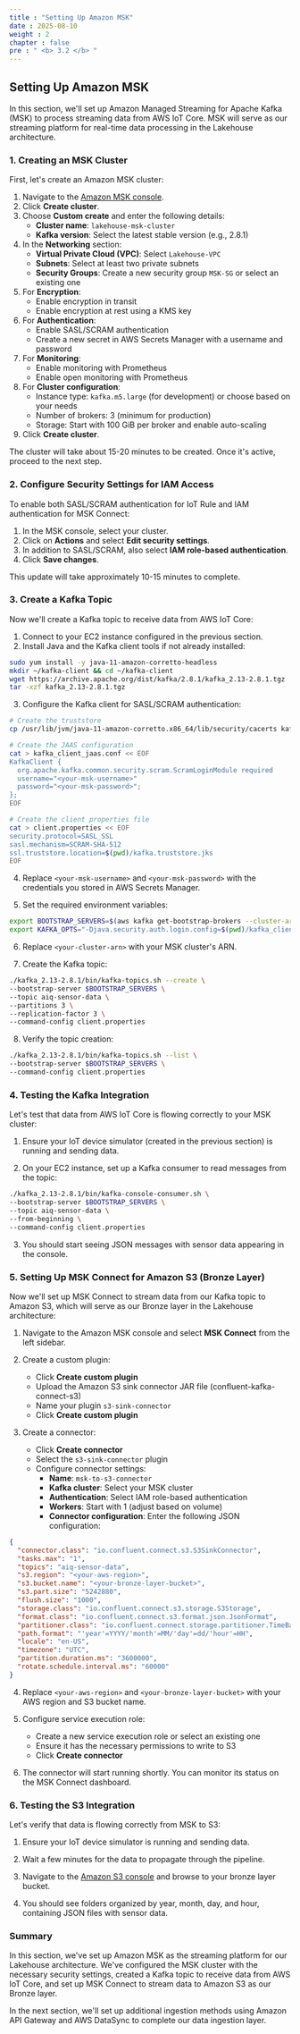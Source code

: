 ```yaml
---
title : "Setting Up Amazon MSK"
date : 2025-08-10
weight : 2
chapter : false
pre : " <b> 3.2 </b> "
---
```


## Setting Up Amazon MSK

In this section, we'll set up Amazon Managed Streaming for Apache Kafka (MSK) to process streaming data from AWS IoT Core. MSK will serve as our streaming platform for real-time data processing in the Lakehouse architecture.

### 1. Creating an MSK Cluster

First, let's create an Amazon MSK cluster:

1. Navigate to the [Amazon MSK console](https://console.aws.amazon.com/msk/).
2. Click **Create cluster**.
3. Choose **Custom create** and enter the following details:
   - **Cluster name**: `lakehouse-msk-cluster`
   - **Kafka version**: Select the latest stable version (e.g., 2.8.1)
4. In the **Networking** section:
   - **Virtual Private Cloud (VPC)**: Select `Lakehouse-VPC`
   - **Subnets**: Select at least two private subnets
   - **Security Groups**: Create a new security group `MSK-SG` or select an existing one
5. For **Encryption**:
   - Enable encryption in transit
   - Enable encryption at rest using a KMS key
6. For **Authentication**:
   - Enable SASL/SCRAM authentication
   - Create a new secret in AWS Secrets Manager with a username and password
7. For **Monitoring**:
   - Enable monitoring with Prometheus
   - Enable open monitoring with Prometheus
8. For **Cluster configuration**:
   - Instance type: `kafka.m5.large` (for development) or choose based on your needs
   - Number of brokers: 3 (minimum for production)
   - Storage: Start with 100 GiB per broker and enable auto-scaling
9. Click **Create cluster**.

The cluster will take about 15-20 minutes to be created. Once it's active, proceed to the next step.

### 2. Configure Security Settings for IAM Access

To enable both SASL/SCRAM authentication for IoT Rule and IAM authentication for MSK Connect:

1. In the MSK console, select your cluster.
2. Click on **Actions** and select **Edit security settings**.
3. In addition to SASL/SCRAM, also select **IAM role-based authentication**.
4. Click **Save changes**.

This update will take approximately 10-15 minutes to complete.

### 3. Create a Kafka Topic

Now we'll create a Kafka topic to receive data from AWS IoT Core:

1. Connect to your EC2 instance configured in the previous section.
2. Install Java and the Kafka client tools if not already installed:

```bash
sudo yum install -y java-11-amazon-corretto-headless
mkdir ~/kafka-client && cd ~/kafka-client
wget https://archive.apache.org/dist/kafka/2.8.1/kafka_2.13-2.8.1.tgz
tar -xzf kafka_2.13-2.8.1.tgz
```

3. Configure the Kafka client for SASL/SCRAM authentication:

```bash
# Create the truststore
cp /usr/lib/jvm/java-11-amazon-corretto.x86_64/lib/security/cacerts kafka.truststore.jks

# Create the JAAS configuration
cat > kafka_client_jaas.conf << EOF
KafkaClient {
  org.apache.kafka.common.security.scram.ScramLoginModule required
  username="<your-msk-username>"
  password="<your-msk-password>";
};
EOF

# Create the client properties file
cat > client.properties << EOF
security.protocol=SASL_SSL
sasl.mechanism=SCRAM-SHA-512
ssl.truststore.location=$(pwd)/kafka.truststore.jks
EOF
```

4. Replace `<your-msk-username>` and `<your-msk-password>` with the credentials you stored in AWS Secrets Manager.

5. Set the required environment variables:

```bash
export BOOTSTRAP_SERVERS=$(aws kafka get-bootstrap-brokers --cluster-arn <your-cluster-arn> --query 'BootstrapBrokerStringSaslScram' --output text)
export KAFKA_OPTS="-Djava.security.auth.login.config=$(pwd)/kafka_client_jaas.conf"
```

6. Replace `<your-cluster-arn>` with your MSK cluster's ARN.

7. Create the Kafka topic:

```bash
./kafka_2.13-2.8.1/bin/kafka-topics.sh --create \
--bootstrap-server $BOOTSTRAP_SERVERS \
--topic aiq-sensor-data \
--partitions 3 \
--replication-factor 3 \
--command-config client.properties
```

8. Verify the topic creation:

```bash
./kafka_2.13-2.8.1/bin/kafka-topics.sh --list \
--bootstrap-server $BOOTSTRAP_SERVERS \
--command-config client.properties
```

### 4. Testing the Kafka Integration

Let's test that data from AWS IoT Core is flowing correctly to your MSK cluster:

1. Ensure your IoT device simulator (created in the previous section) is running and sending data.

2. On your EC2 instance, set up a Kafka consumer to read messages from the topic:

```bash
./kafka_2.13-2.8.1/bin/kafka-console-consumer.sh \
--bootstrap-server $BOOTSTRAP_SERVERS \
--topic aiq-sensor-data \
--from-beginning \
--command-config client.properties
```

3. You should start seeing JSON messages with sensor data appearing in the console.

### 5. Setting Up MSK Connect for Amazon S3 (Bronze Layer)

Now we'll set up MSK Connect to stream data from our Kafka topic to Amazon S3, which will serve as our Bronze layer in the Lakehouse architecture:

1. Navigate to the Amazon MSK console and select **MSK Connect** from the left sidebar.

2. Create a custom plugin:
   - Click **Create custom plugin**
   - Upload the Amazon S3 sink connector JAR file (confluent-kafka-connect-s3)
   - Name your plugin `s3-sink-connector`
   - Click **Create custom plugin**

3. Create a connector:
   - Click **Create connector**
   - Select the `s3-sink-connector` plugin
   - Configure connector settings:
     - **Name**: `msk-to-s3-connector`
     - **Kafka cluster**: Select your MSK cluster
     - **Authentication**: Select IAM role-based authentication
     - **Workers**: Start with 1 (adjust based on volume)
     - **Connector configuration**: Enter the following JSON configuration:

```json
{
  "connector.class": "io.confluent.connect.s3.S3SinkConnector",
  "tasks.max": "1",
  "topics": "aiq-sensor-data",
  "s3.region": "<your-aws-region>",
  "s3.bucket.name": "<your-bronze-layer-bucket>",
  "s3.part.size": "5242880",
  "flush.size": "1000",
  "storage.class": "io.confluent.connect.s3.storage.S3Storage",
  "format.class": "io.confluent.connect.s3.format.json.JsonFormat",
  "partitioner.class": "io.confluent.connect.storage.partitioner.TimeBasedPartitioner",
  "path.format": "'year'=YYYY/'month'=MM/'day'=dd/'hour'=HH",
  "locale": "en-US",
  "timezone": "UTC",
  "partition.duration.ms": "3600000",
  "rotate.schedule.interval.ms": "60000"
}
```

4. Replace `<your-aws-region>` and `<your-bronze-layer-bucket>` with your AWS region and S3 bucket name.

5. Configure service execution role:
   - Create a new service execution role or select an existing one
   - Ensure it has the necessary permissions to write to S3
   - Click **Create connector**

6. The connector will start running shortly. You can monitor its status on the MSK Connect dashboard.

### 6. Testing the S3 Integration

Let's verify that data is flowing correctly from MSK to S3:

1. Ensure your IoT device simulator is running and sending data.

2. Wait a few minutes for the data to propagate through the pipeline.

3. Navigate to the [Amazon S3 console](https://console.aws.amazon.com/s3/) and browse to your bronze layer bucket.

4. You should see folders organized by year, month, day, and hour, containing JSON files with sensor data.

### Summary

In this section, we've set up Amazon MSK as the streaming platform for our Lakehouse architecture. We've configured the MSK cluster with the necessary security settings, created a Kafka topic to receive data from AWS IoT Core, and set up MSK Connect to stream data to Amazon S3 as our Bronze layer.

In the next section, we'll set up additional ingestion methods using Amazon API Gateway and AWS DataSync to complete our data ingestion layer.
